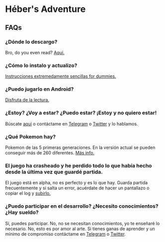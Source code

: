 # Héber's Adventure

## FAQs

### ¿Dónde lo descargo?

Bro, do you even read? [Aquí.](https://github.com/varguiniano/HebersAdventure/releases)

### ¿Cómo lo instalo y actualizo?

[Instrucciones extremedamente sencillas for dummies.](https://github.com/varguiniano/HebersAdventure/wiki/Inicio)

### ¿Puedo jugarlo en Android?

[Disfruta de la lectura.](https://github.com/varguiniano/HebersAdventure/wiki/Otras-Plataformas)

### ¿Estoy? ¿Voy a estar? ¿Puedo estar? ¡Estoy y no quiero estar!

Búscate [aquí](https://github.com/varguiniano/HebersAdventure/wiki/Personajes) o contáctame en [Telegram](http://t.me/varguiniano) o [Twitter](https://twitter.com/rodrigo_varga) y lo hablamos.

### ¿Qué Pokemon hay?

Pokemon de las 5 primeras generaciones. En la versión actual se pueden conseguir más de 260 diferentes. [Más info.](https://github.com/varguiniano/HebersAdventure/wiki/Pokemon)

### El juego ha crasheado y he perdido todo lo que había hecho desde la última vez que guardé partida.

El juego está en alpha, no es perfecto y es lo que hay. Guarda partida frecuentemente y si salta un error, acuérdate de hacer un pantallazo o copiar el log y [subirlo.](https://github.com/varguiniano/HebersAdventure/issues/new)

### ¿Puedo participar en el desarrollo? ¿Necesito conocimientos? ¿Hay sueldo?

Sí, puedes participar. No, no se necesitan conocimientos, yo te enseñaré lo necesario. No, esto es por amor al arte. Si tienes ganas de aprender y un mínimo de compromiso contáctame en [Telegram](http://t.me/varguiniano) o [Twitter](https://twitter.com/rodrigo_varga).